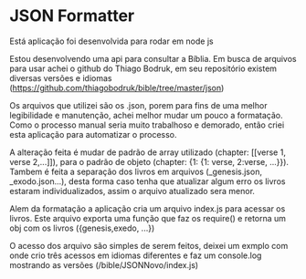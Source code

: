 # JSON Formatter

Está aplicação foi desenvolvida para rodar em node js

Estou desenvolvendo uma api para consultar a Bíblia. Em busca de arquivos para usar achei o github do Thiago Bodruk, em seu repositório existem diversas versões e idiomas (https://github.com/thiagobodruk/bible/tree/master/json)

Os arquivos que utilizei são os .json, porem para fins de uma melhor legibilidade e manutenção, achei melhor mudar um pouco a formatação.
Como o processo manual seria muito trabalhoso e demorado, então criei esta aplicação para automatizar o processo.

A alteração feita é mudar de padrão de array utilizado (chapter: [[verse 1, verse 2,...]]), para o padrão de objeto (chapter: {1: {1: verse, 2:verse, ...}}). Tambem é feita a separação dos livros em arquivos (_genesis.json, _exodo.json...), desta forma caso tenha que atualizar algum erro os livros estaram individualizados, assim o arquivo atualizado sera menor.

Alem da formatação a aplicação cria um arquivo index.js para acessar os livros. Este arquivo exporta uma função que faz os require() e retorna um obj com os livros ({genesis,exedo, ...})

O acesso dos arquivo são simples de serem feitos, deixei um exmplo com onde crio três acessos em idiomas diferentes e faz um console.log mostrando as versões  (/bible/JSONNovo/index.js)